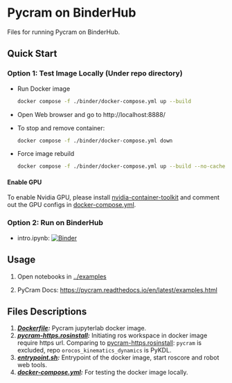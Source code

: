 # Pycram on BinderHub

Files for running Pycram on BinderHub.

## Quick Start

### Option 1: Test Image Locally (Under repo directory)

- Run Docker image

  ```bash
  docker compose -f ./binder/docker-compose.yml up --build
  ```

- Open Web browser and go to http://localhost:8888/

- To stop and remove container:

  ```bash
  docker compose -f ./binder/docker-compose.yml down
  ```

- Force image rebuild

  ```bash
  docker compose -f ./binder/docker-compose.yml up --build --no-cache
  ```

#### Enable GPU
To enable Nvidia GPU, please install [nvidia-container-toolkit](https://github.com/NVIDIA/nvidia-container-toolkit) and comment out the GPU configs in [docker-compose.yml](./docker-compose.yml).

### Option 2: Run on BinderHub

- intro.ipynb: [![Binder](https://binder.intel4coro.de/badge_logo.svg)](https://binder.intel4coro.de/v2/gh/IntEL4CoRo/pycram.git/dev?urlpath=lab%2Ftree%2Fexamples%2Faction_designator.ipynb)

## Usage

1. Open notebooks in [../examples](../examples)

1. PyCram Docs: https://pycram.readthedocs.io/en/latest/examples.html

## Files Descriptions

1. ***[Dockerfile](./Dockerfile):*** Pycram jupyterlab docker image.
1. ***[pycram-https.rosinstall](./pycram-https.rosinstall):*** Initiating ros workspace in docker image require https url. Comparing to [pycram-https.rosinstall](../pycram-https.rosinstall): `pycram` is excluded, repo `orocos_kinematics_dynamics` is PyKDL.
1. ***[entrypoint.sh](./entrypoint.sh):*** Entrypoint of the docker image, start roscore and robot web tools.
1. ***[docker-compose.yml](./docker-compose.yml):*** For testing the docker image locally.
